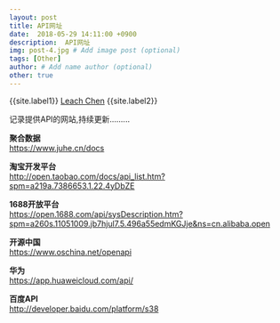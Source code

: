 ```yaml
---
layout: post
title: API网址
date:  2018-05-29 14:11:00 +0900  
description:  API网址
img: post-4.jpg # Add image post (optional)
tags: [Other]
author: # Add name author (optional)
other: true
---
```


{{site.label1}} <a href="https://leach-chen.github.io/" target="\_blank">Leach Chen</a> {{site.label2}}


记录提供API的网站,持续更新.........

**聚合数据**<br>
<a href="https://www.juhe.cn/docs" style="text-decoration: none;" target="\_blank" title="">https://www.juhe.cn/docs</a>

**淘宝开发平台**<br>
<a href="http://open.taobao.com/docs/api_list.htm?spm=a219a.7386653.1.22.4yDbZE" style="text-decoration: none;" target="\_blank" title="">http://open.taobao.com/docs/api_list.htm?spm=a219a.7386653.1.22.4yDbZE</a>

**1688开放平台**<br>
<a href="https://open.1688.com/api/sysDescription.htm?spm=a260s.11051009.jb7hjul7.5.496a55edmKGJje&ns=cn.alibaba.open" style="text-decoration: none;" target="\_blank" title="">https://open.1688.com/api/sysDescription.htm?spm=a260s.11051009.jb7hjul7.5.496a55edmKGJje&ns=cn.alibaba.open</a>

**开源中国**<br>
<a href="https://www.oschina.net/openapi" style="text-decoration: none;" target="\_blank" title="">https://www.oschina.net/openapi</a>

**华为**<br>
<a href="https://app.huaweicloud.com/api/" style="text-decoration: none;" target="\_blank" title="">https://app.huaweicloud.com/api/</a>

**百度API**<br>
<a href="http://developer.baidu.com/platform/s38" style="text-decoration: none;" target="\_blank" title="">http://developer.baidu.com/platform/s38</a>
